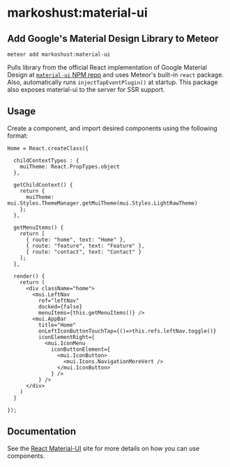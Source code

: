 # markoshust:material-ui

## Add Google's Material Design Library to Meteor

`meteor add markoshust:material-ui`

Pulls library from the official React implementation of Google Material Design at <a href="https://www.npmjs.com/package/material-ui" target="_blank">`material-ui` NPM repo</a> and uses Meteor's built-in `react` package. Also, automatically runs `injectTapEventPlugin()` at startup. This package also exposes material-ui to the server for SSR support.

## Usage

Create a component, and import desired components using the following format:

```
Home = React.createClass({

  childContextTypes : {
    muiTheme: React.PropTypes.object
  },

  getChildContext() {
    return {
      muiTheme: mui.Styles.ThemeManager.getMuiTheme(mui.Styles.LightRawTheme)
    };
  },

  getMenuItems() {
    return [
      { route: "home", text: "Home" },
      { route: "feature", text: "Feature" },
      { route: "contact", text: "Contact" }
    ];
  },

  render() {
    return (
      <div className="home">
        <mui.LeftNav
          ref="leftNav"
          docked={false}
          menuItems={this.getMenuItems()} />
        <mui.AppBar
          title="Home"
          onLeftIconButtonTouchTap={()=>this.refs.leftNav.toggle()}
          iconElementRight={
            <mui.IconMenu
              iconButtonElement={
                <mui.IconButton>
                  <mui.Icons.NavigationMoreVert />
                </mui.IconButton>
              } />
          } />
      </div>
    )
  }

});
```

## Documentation

See the <a href="http://material-ui.com/#/" target="_blank">React Material-UI</a> site for more details on how you can use components.
